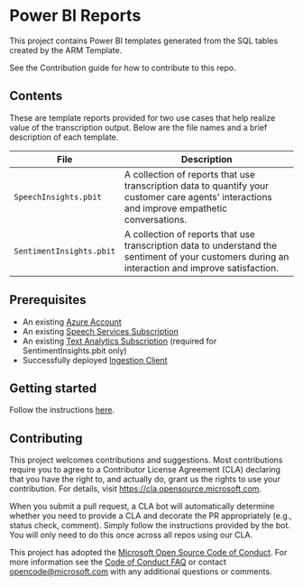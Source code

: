 # Power BI Reports

<!-- 
Guidelines on README format: https://review.docs.microsoft.com/help/onboard/admin/samples/concepts/readme-template?branch=master

Guidance on onboarding samples to docs.microsoft.com/samples: https://review.docs.microsoft.com/help/onboard/admin/samples/process/onboarding?branch=master

Taxonomies for products and languages: https://review.docs.microsoft.com/new-hope/information-architecture/metadata/taxonomies?branch=master
-->

This project contains Power BI templates generated from the SQL tables created by the ARM Template.

See the Contribution guide for how to contribute to this repo.

## Contents

These are template reports provided for two use cases that help realize value of the transcription output. Below are the file names and a brief description of each template.

| File       | Description                                |
|-------------------|--------------------------------------------|
| `SpeechInsights.pbit`       | A collection of reports that use transcription data to quantify your customer care agents' interactions and improve empathetic conversations.                       |
| `SentimentInsights.pbit`      | A collection of reports that use transcription data to understand the sentiment of your customers during an interaction and improve satisfaction.      |


## Prerequisites

* An existing [Azure Account](https://azure.microsoft.com/free/)
* An existing [Speech Services Subscription](https://ms.portal.azure.com/#create/Microsoft.CognitiveServicesSpeechServices)
* An existing [Text Analytics Subscription](https://ms.portal.azure.com/#create/Microsoft.CognitiveServicesTextAnalytics) (required for SentimentInsights.pbit only)
* Successfully deployed [Ingestion Client](https://github.com/Azure-Samples/cognitive-services-speech-sdk/blob/master/samples/ingestion/ingestion-client/Setup/guide.md)

## Getting started

Follow the instructions [here](https://github.com/Azure-Samples/cognitive-services-speech-sdk/blob/master/samples/ingestion/ingestion-client/Setup/guide.md).

## Contributing

This project welcomes contributions and suggestions.  Most contributions require you to agree to a
Contributor License Agreement (CLA) declaring that you have the right to, and actually do, grant us
the rights to use your contribution. For details, visit https://cla.opensource.microsoft.com.

When you submit a pull request, a CLA bot will automatically determine whether you need to provide
a CLA and decorate the PR appropriately (e.g., status check, comment). Simply follow the instructions
provided by the bot. You will only need to do this once across all repos using our CLA.

This project has adopted the [Microsoft Open Source Code of Conduct](https://opensource.microsoft.com/codeofconduct/).
For more information see the [Code of Conduct FAQ](https://opensource.microsoft.com/codeofconduct/faq/) or
contact [opencode@microsoft.com](mailto:opencode@microsoft.com) with any additional questions or comments.
